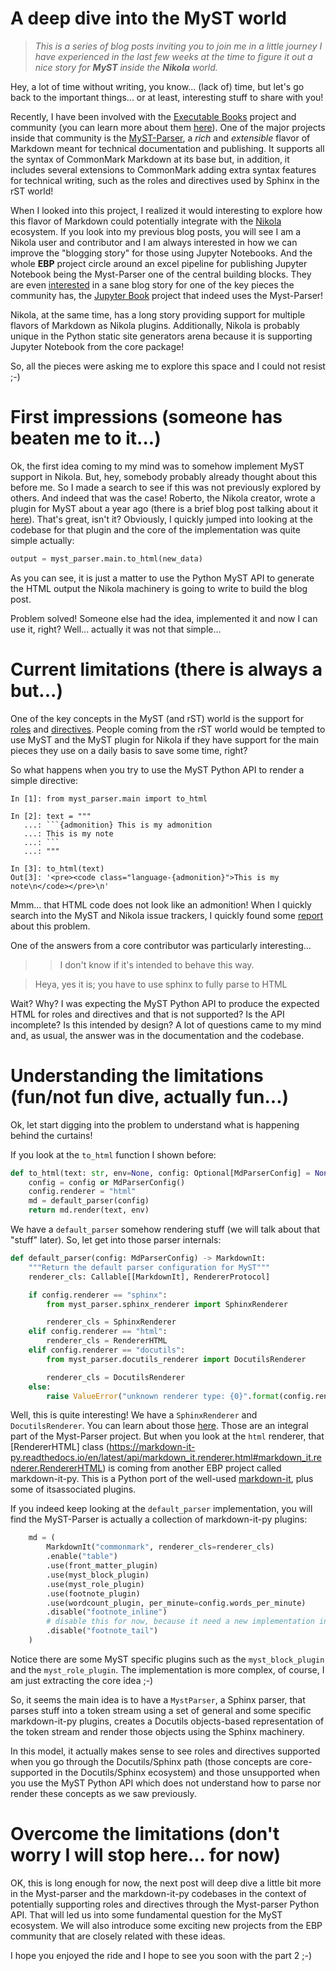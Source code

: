# A deep dive into the MyST world

> *This is a series of blog posts inviting you to join me in a little journey I have experienced in the last few weeks at the time to figure it out a nice story for **MyST**
inside the **Nikola** world.*

Hey, a lot of time without writing, you know... (lack of) time, but let's go back to the
important things... or at least, interesting stuff to share with you!

Recently, I have been involved with the [Executable Books](https://executablebooks.org/en/latest/)
project and community (you can learn more about them [here](https://executablebooks.org/en/latest/about.html)). One of the major projects inside that community is the
[MyST-Parser](https://github.com/executablebooks/MyST-Parser), a *rich* and *extensible*
flavor of Markdown meant for technical documentation and publishing. It supports all the syntax of CommonMark Markdown at its base but, in addition, it includes several
extensions to CommonMark adding extra syntax features for technical writing, such as the
roles and directives used by Sphinx in the rST world!

When I looked into this project, I realized it would interesting to explore how
this flavor of Markdown could potentially integrate with the [Nikola](https://getnikola.com/)
ecosystem. If you look into my previous blog posts, you will see I am a Nikola
user and contributor and I am always interested in how we can improve the
"blogging story" for those using Jupyter Notebooks. And the whole **EBP** project circle
around an excel pipeline for publishing Jupyter Notebook being the Myst-Parser one of
the central building blocks. They are even [interested](https://github.com/executablebooks/jupyter-book/issues/900)
in a sane blog story for one of the key pieces the community has, the
[Jupyter Book](https://jupyterbook.org/intro.html) project that indeed uses the
Myst-Parser!

Nikola, at the same time, has a long story providing support for
multiple flavors of Markdown as Nikola plugins. Additionally, Nikola is probably unique
in the Python static site generators arena because it is supporting Jupyter Notebook
from the core package!

So, all the pieces were asking me to explore this space and I could not resist ;-)

# First impressions (someone has beaten me to it...)

Ok, the first idea coming to my mind was to somehow implement MyST support in Nikola.
But, hey, somebody probably already thought about this before me. So I made a search to
see if this was not previously explored by others. And indeed that was the case!
Roberto, the Nikola creator, wrote a plugin for MyST about a year ago (there is a brief
blog post talking about it [here](https://ralsina.me/tr/es/weblog/posts/new-plugins-for-nikola.html)).
That's great, isn't it? Obviously, I quickly jumped into looking at the codebase for that
plugin and the core of the implementation was quite simple actually:

```python
output = myst_parser.main.to_html(new_data)
```

As you can see, it is just a matter to use the Python MyST API to generate the HTML
output the Nikola machinery is going to write to build the blog post.

Problem solved! Someone else had the idea, implemented it and now I can use it, right?
Well... actually it was not that simple...

# Current limitations (there is always a but...)

One of the key concepts in the MyST (and rST) world is the support for [roles](https://myst-parser.readthedocs.io/en/latest/sphinx/intro.html#reference-a-section-label-with-a-role) and [directives](https://myst-parser.readthedocs.io/en/latest/sphinx/intro.html#extend-markdown-with-a-directive). People coming from the rST world would be
tempted to use MyST and the MyST plugin for Nikola if they have support for the main
pieces they use on a daily basis to save some time, right?

So what happens when you try to use the MyST Python API to render a simple directive:

```ipython
In [1]: from myst_parser.main import to_html

In [2]: text = """
   ...: ```{admonition} This is my admonition
   ...: This is my note
   ...: ```
   ...: """

In [3]: to_html(text)
Out[3]: '<pre><code class="language-{admonition}">This is my note\n</code></pre>\n'
```

Mmm... that HTML code does not look like an admonition!
When I quickly search into the MyST and Nikola issue trackers, I quickly found some
[report](https://github.com/executablebooks/MyST-Parser/issues/307) about this problem.

One of the answers from a core contributor was particularly interesting...

> > I don't know if it's intended to behave this way.

> Heya, yes it is; you have to use sphinx to fully parse to HTML

Wait? Why? I was expecting the MyST Python API to produce the expected HTML for roles
and directives and that is not supported? Is the API incomplete? Is this intended by
design? A lot of questions came to my mind and, as usual, the answer was in the
documentation and the codebase.

# Understanding the limitations (fun/not fun dive, actually fun...)

Ok, let start digging into the problem to understand what is happening behind the
curtains!

If you look at the `to_html` function I shown before: 

```python
def to_html(text: str, env=None, config: Optional[MdParserConfig] = None):
    config = config or MdParserConfig()
    config.renderer = "html"
    md = default_parser(config)
    return md.render(text, env)
```

We have a `default_parser` somehow rendering stuff (we will talk about that "stuff"
later). So, let get into those parser internals:

```python
def default_parser(config: MdParserConfig) -> MarkdownIt:
    """Return the default parser configuration for MyST"""
    renderer_cls: Callable[[MarkdownIt], RendererProtocol]

    if config.renderer == "sphinx":
        from myst_parser.sphinx_renderer import SphinxRenderer

        renderer_cls = SphinxRenderer
    elif config.renderer == "html":
        renderer_cls = RendererHTML
    elif config.renderer == "docutils":
        from myst_parser.docutils_renderer import DocutilsRenderer

        renderer_cls = DocutilsRenderer
    else:
        raise ValueError("unknown renderer type: {0}".format(config.renderer))
```

Well, this is quite interesting! We have a `SphinxRenderer` and `DocutilsRenderer`. You
can learn about those [here](https://myst-parser.readthedocs.io/en/latest/api/renderers.html#).
Those are an integral part of the Myst-Parser project. But when you look at the `html`
renderer, that [RendererHTML] class (https://markdown-it-py.readthedocs.io/en/latest/api/markdown_it.renderer.html#markdown_it.renderer.RendererHTML)
is coming from another EBP project called markdown-it-py. This is a Python port of the
well-used [markdown-it](https://github.com/markdown-it/markdown-it), plus some of itsassociated plugins.

If you indeed keep looking at the `default_parser` implementation, you will find the
MyST-Parser is actually a collection of markdown-it-py plugins:

```python
    md = (
        MarkdownIt("commonmark", renderer_cls=renderer_cls)
        .enable("table")
        .use(front_matter_plugin)
        .use(myst_block_plugin)
        .use(myst_role_plugin)
        .use(footnote_plugin)
        .use(wordcount_plugin, per_minute=config.words_per_minute)
        .disable("footnote_inline")
        # disable this for now, because it need a new implementation in the renderer
        .disable("footnote_tail")
    )
```

Notice there are some MyST specific plugins such as the `myst_block_plugin` and the
`myst_role_plugin`. The implementation is more complex, of course, I am just extracting
the core idea ;-)

So, it seems the main idea is to have a `MystParser`, a Sphinx parser, that parses stuff
into a token stream using a set of general and some specific markdown-it-py plugins,
creates a Docutils objects-based representation of the token stream and render those
objects using the Sphinx machinery.

In this model, it actually makes sense to see roles and directives supported when you go
through the Docutils/Sphinx path (those concepts are core-supported in the
Docutils/Sphinx ecosystem) and those unsupported when you use the MyST Python API which
does not understand how to parse nor render these concepts as we saw previously.

# Overcome the limitations (don't worry I will stop here... for now)

OK, this is long enough for now, the next post will deep dive a little bit more in the
Myst-parser and the markdown-it-py codebases in the context of potentially supporting
roles and directives through the Myst-parser Python API. That will led us into some
fundamental question for the MyST ecosystem. We will also introduce some exciting new
projects from the EBP community that are closely related with these ideas.

I hope you enjoyed the ride and I hope to see you soon with the part 2 ;-)